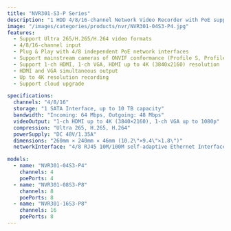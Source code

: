```yaml
---
title: "NVR301-S3-P Series"
description: "1 HDD 4/8/16-channel Network Video Recorder with PoE support, featuring Ultra 265/H.265/H.264 video formats and up to 4K resolution recording"
image: "/images/categories/products/nvr/NVR301-04S3-P4.jpg"
features:
  - Support Ultra 265/H.265/H.264 video formats
  - 4/8/16-channel input
  - Plug & Play with 4/8 independent PoE network interfaces
  - Support mainstream cameras of ONVIF conformance (Profile S, Profile G, Profile T) and RTSP protocols
  - Support 1-ch HDMI, 1-ch VGA, HDMI up to 4K (3840x2160) resolution
  - HDMI and VGA simultaneous output
  - Up to 4K resolution recording
  - Support cloud upgrade

specifications:
  channels: "4/8/16"
  storage: "1 SATA Interface, up to 10 TB capacity"
  bandwidth: "Incoming: 64 Mbps, Outgoing: 48 Mbps"
  videoOutput: "1-ch HDMI up to 4K (3840×2160), 1-ch VGA up to 1080p"
  compression: "Ultra 265, H.265, H.264"
  powerSupply: "DC 48V/1.35A"
  dimensions: "260mm × 240mm × 46mm (10.2\"×9.4\"×1.8\")"
  networkInterface: "4/8 RJ45 10M/100M self-adaptive Ethernet Interfaces with PoE"

models:
  - name: "NVR301-04S3-P4"
    channels: 4
    poePorts: 4
  - name: "NVR301-08S3-P8"
    channels: 8
    poePorts: 8
  - name: "NVR301-16S3-P8"
    channels: 16
    poePorts: 8
---
```

